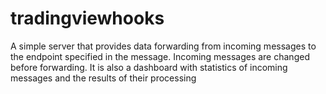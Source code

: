 # tradingviewhooks

A simple server that provides data forwarding from incoming messages to the endpoint specified in the message. Incoming messages are changed before forwarding.
It is also a dashboard with statistics of incoming messages and the results of their processing